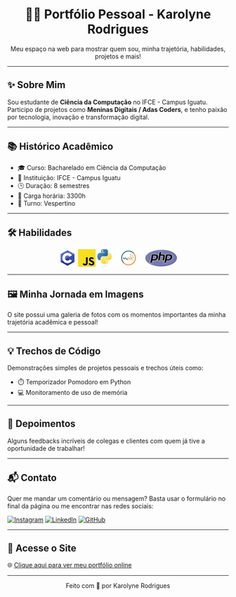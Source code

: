 <h1 align="center">👩‍💻 Portfólio Pessoal - Karolyne Rodrigues</h1>

<p align="center">
  Meu espaço na web para mostrar quem sou, minha trajetória, habilidades, projetos e mais!  
</p>

---

## ✨ Sobre Mim

Sou estudante de **Ciência da Computação** no IFCE - Campus Iguatu. Participo de projetos como **Meninas Digitais / Adas Coders**, e tenho paixão por tecnologia, inovação e transformação digital.

---

## 📚 Histórico Acadêmico

- 🎓 Curso: Bacharelado em Ciência da Computação  
- 🏫 Instituição: IFCE - Campus Iguatu  
- 🕒 Duração: 8 semestres  
- 📘 Carga horária: 3300h  
- 🌙 Turno: Vespertino

---

## 🛠️ Habilidades

<div align="center">
  <img src="imagens/c.png" height="40"/>
  <img src="imagens/js.png" height="40"/>
  <img src="imagens/python.png" height="40"/>
  <img src="imagens/mysql.png" height="40"/>
  <img src="imagens/php.png" height="40"/>
</div>

---

## 🖼️ Minha Jornada em Imagens

O site possui uma galeria de fotos com os momentos importantes da minha trajetória acadêmica e pessoal!

---

## 💡 Trechos de Código

Demonstrações simples de projetos pessoais e trechos úteis como:

- ⏱️ Temporizador Pomodoro em Python
- 💻 Monitoramento de uso de memória

---

## 💬 Depoimentos

Alguns feedbacks incríveis de colegas e clientes com quem já tive a oportunidade de trabalhar!  

---

## 📬 Contato

Quer me mandar um comentário ou mensagem? Basta usar o formulário no final da página ou me encontrar nas redes sociais:

[![Instagram](https://img.shields.io/badge/-Instagram-%23E4405F?style=for-the-badge&logo=instagram&logoColor=white)](https://instagram.com)
[![LinkedIn](https://img.shields.io/badge/-LinkedIn-%230077B5?style=for-the-badge&logo=linkedin&logoColor=white)](https://linkedin.com)
[![GitHub](https://img.shields.io/badge/-GitHub-%23181717?style=for-the-badge&logo=github&logoColor=white)](https://github.com)

---

## 🔗 Acesse o Site

🌐 [Clique aqui para ver meu portfólio online](https://karol-rodrigues00.github.io/Projeto-Capacita-Portfolio/)

---

<p align="center">Feito com 💜 por Karolyne Rodrigues</p>
